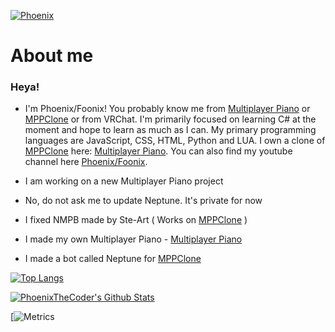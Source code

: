 [![Phoenix](https://img.shields.io/badge/Phoenix's-Multiplayer%20Piano-blue)](https://www.multiplayerpiano.net)

# About me

### Heya!
- I'm Phoenix/Foonix! You probably know me from [Multiplayer Piano](https://multiplayerpiano.com) or [MPPClone](https://mppclone.com) or from VRChat. I'm primarily focused on learning C# at the moment and hope to learn as much as I can. My primary programming languages are JavaScript, CSS, HTML, Python and LUA. I own a clone of [MPPClone](https://mppclone.com) here: [Multiplayer Piano](https://multiplayerpiano.dev). You can also find my youtube channel here [Phoenix/Foonix](https://www.youtube.com/channel/UCJUWY89BC9bb1KIfz-73XAw). 

- I am working on a new Multiplayer Piano project
- No, do not ask me to update Neptune. It's private for now
- I fixed NMPB made by Ste-Art ( Works on [MPPClone](https://mppclone.com) )
- I made my own Multiplayer Piano - [Multiplayer Piano](https://multiplayerpiano.dev)
- I made a bot called Neptune for [MPPClone](https://mppclone.com)

[![Top Langs](https://github-readme-stats.vercel.app/api/top-langs/?username=PhoenixTheCoder&hide=none)](https://phoenixthecoder.github.io)

[![PhoenixTheCoder's Github Stats](https://github-readme-stats.vercel.app/api?username=PhoenixTheCoder)](https://phoenixthecoder.github.io)

[![Metrics](https://metrics.lecoq.io/PhoenixTheCoder?template=classic)

